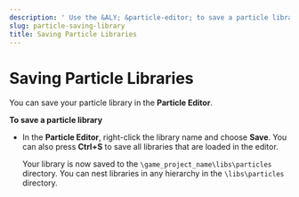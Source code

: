 ```yaml
---
description: ' Use the &ALY; &particle-editor; to save a particle library. '
slug: particle-saving-library
title: Saving Particle Libraries
---
```

# Saving Particle Libraries<a name="particle-saving-library"></a>

You can save your particle library in the **Particle Editor**\.

**To save a particle library**
+ In the **Particle Editor**, right\-click the library name and choose **Save**\. You can also press **Ctrl\+S** to save all libraries that are loaded in the editor\.

  Your library is now saved to the `\game_project_name\libs\particles` directory\. You can nest libraries in any hierarchy in the `\libs\particles` directory\.